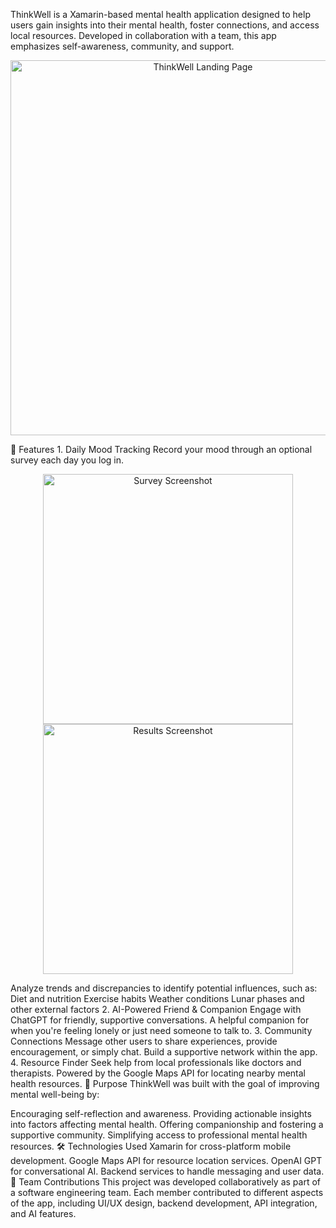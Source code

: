ThinkWell is a Xamarin-based mental health application designed to help users gain insights into their mental health, foster connections, and access local resources. Developed in collaboration with a team, this app emphasizes self-awareness, community, and support.

<p align="center"> <img src="https://github.com/user-attachments/assets/665fcfd6-f87c-4c90-b29c-8612137aa604" alt="ThinkWell Landing Page" width="600"> </p>
🌟 Features
1. Daily Mood Tracking
Record your mood through an optional survey each day you log in.
<p align="center"> <img src="https://github.com/user-attachments/assets/8c4dcc26-1008-4d12-a489-810ccea0528b" alt="Survey Screenshot" width="400"> <img src="https://github.com/user-attachments/assets/381e0b1b-88bf-4f8a-b34d-4a2a97f348fe" alt="Results Screenshot" width="400"> </p>
Analyze trends and discrepancies to identify potential influences, such as:
Diet and nutrition
Exercise habits
Weather conditions
Lunar phases and other external factors
2. AI-Powered Friend & Companion
Engage with ChatGPT for friendly, supportive conversations.
A helpful companion for when you're feeling lonely or just need someone to talk to.
3. Community Connections
Message other users to share experiences, provide encouragement, or simply chat.
Build a supportive network within the app.
4. Resource Finder
Seek help from local professionals like doctors and therapists.
Powered by the Google Maps API for locating nearby mental health resources.
🎯 Purpose
ThinkWell was built with the goal of improving mental well-being by:

Encouraging self-reflection and awareness.
Providing actionable insights into factors affecting mental health.
Offering companionship and fostering a supportive community.
Simplifying access to professional mental health resources.
🛠️ Technologies Used
Xamarin for cross-platform mobile development.
Google Maps API for resource location services.
OpenAI GPT for conversational AI.
Backend services to handle messaging and user data.
🤝 Team Contributions
This project was developed collaboratively as part of a software engineering team. Each member contributed to different aspects of the app, including UI/UX design, backend development, API integration, and AI features.
